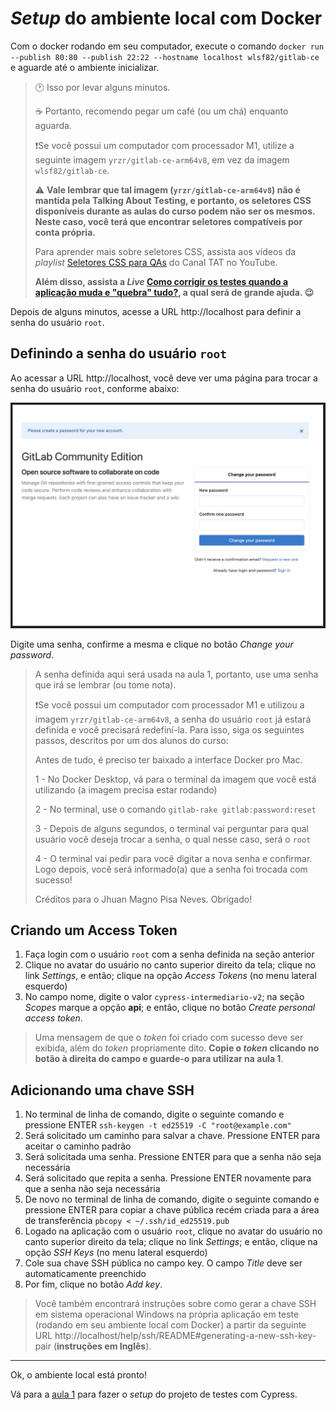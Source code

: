 # _Setup_ do ambiente local com Docker

Com o docker rodando em seu computador, execute o comando `docker run --publish 80:80 --publish 22:22 --hostname localhost wlsf82/gitlab-ce` e aguarde até o ambiente inicializar.

> 🕐 Isso por levar alguns minutos.
>
> ☕ Portanto, recomendo pegar um café (ou um chá) enquanto aguarda.
>
> ❗Se você possui um computador com processador M1, utilize a seguinte imagem `yrzr/gitlab-ce-arm64v8`, em vez da imagem `wlsf82/gitlab-ce`.
>
> ⚠️ **Vale lembrar que tal imagem (`yrzr/gitlab-ce-arm64v8`) não é mantida pela Talking About Testing, e portanto, os seletores CSS disponíveis durante as aulas do curso podem não ser os mesmos. Neste caso, você terá que encontrar seletores compatíveis por conta própria.**
>
> Para aprender mais sobre seletores CSS, assista aos vídeos da _playlist_ [Seletores CSS para QAs](https://www.youtube.com/playlist?list=PL-eblSNRj0QHGg3iE2HAtOkzIyNH9DSjL) do Canal TAT no YouTube.
>
> **Além disso, assista a _Live_ [Como corrigir os testes quando a aplicação muda e "quebra" tudo?](https://www.youtube.com/live/d-snu1qKdHk?feature=share), a qual será de grande ajuda. 😉**

Depois de alguns minutos, acesse a URL http://localhost para definir a senha do usuário `root`.

## Definindo a senha do usuário `root`

Ao acessar a URL http://localhost, você deve ver uma página para trocar a senha do usuário `root`, conforme abaixo:

![GitLab reset password page](./assets/please-create-a-password-for-your-new-account.png)

Digite uma senha, confirme a mesma e clique no botão _Change your password_.

> A senha definida aqui será usada na aula 1, portanto, use uma senha que irá se lembrar (ou tome nota).
>
> ❗Se você possui um computador com processador M1 e utilizou a  imagem `yrzr/gitlab-ce-arm64v8`, a senha do usuário `root` já estará definida e você precisará redefiní-la. Para isso, siga os seguintes passos, descritos por um dos alunos do curso:
>
> Antes de tudo, é preciso ter baixado a interface Docker pro Mac.
>
> 1 - No Docker Desktop, vá para o terminal da imagem que você está utilizando (a imagem precisa estar rodando)
> 
> 2 - No terminal, use o comando `gitlab-rake gitlab:password:reset`
> 
> 3 - Depois de alguns segundos, o terminal vai perguntar para qual usuário você deseja trocar a senha, o qual nesse caso, será o `root`
> 
> 4 - O terminal vai pedir para você digitar a nova senha e confirmar. Logo depois, você será informado(a) que a senha foi trocada com sucesso!
>
> Créditos para o Jhuan Magno Pisa Neves. Obrigado!

## Criando um Access Token

1. Faça login com o usuário `root` com a senha definida na seção anterior
2. Clique no avatar do usuário no canto superior direito da tela; clique no link _Settings_, e então; clique na opção _Access Tokens_ (no menu lateral esquerdo)
3. No campo nome, digite o valor `cypress-intermediario-v2`; na seção _Scopes_ marque a opção **api**; e então, clique no botão _Create personal access token_.

> Uma mensagem de que o _token_ foi criado com sucesso deve ser exibida, além do _token_ propriamente dito. **Copie o _token_ clicando no botão à direita do campo e guarde-o para utilizar na aula 1**.

## Adicionando uma chave SSH

1. No terminal de linha de comando, digite o seguinte comando e pressione ENTER `ssh-keygen -t ed25519 -C "root@example.com"`
2. Será solicitado um caminho para salvar a chave. Pressione ENTER para aceitar o caminho padrão
3. Será solicitada uma senha. Pressione ENTER para que a senha não seja necessária
4. Será solicitado que repita a senha. Pressione ENTER novamente para que a senha não seja necessária
5. De novo no terminal de linha de comando, digite o seguinte comando e pressione ENTER para copiar a chave pública recém criada para a área de transferência `pbcopy < ~/.ssh/id_ed25519.pub`
6. Logado na aplicação com o usuário `root`, clique no avatar do usuário no canto superior direito da tela; clique no link _Settings_; e então, clique na opção _SSH Keys_ (no menu lateral esquerdo)
7. Cole sua chave SSH pública no campo key. O campo _Title_ deve ser automaticamente preenchido
8. Por fim, clique no botão _Add key_.

> Você também encontrará instruções sobre como gerar a chave SSH em sistema operacional Windows na própria aplicação em teste (rodando em seu ambiente local com Docker) a partir da seguinte URL http://localhost/help/ssh/README#generating-a-new-ssh-key-pair (**instruções em Inglês**).

___

Ok, o ambiente local está pronto!

Vá para a [aula 1](./1.md) para fazer o _setup_ do projeto de testes com Cypress.
